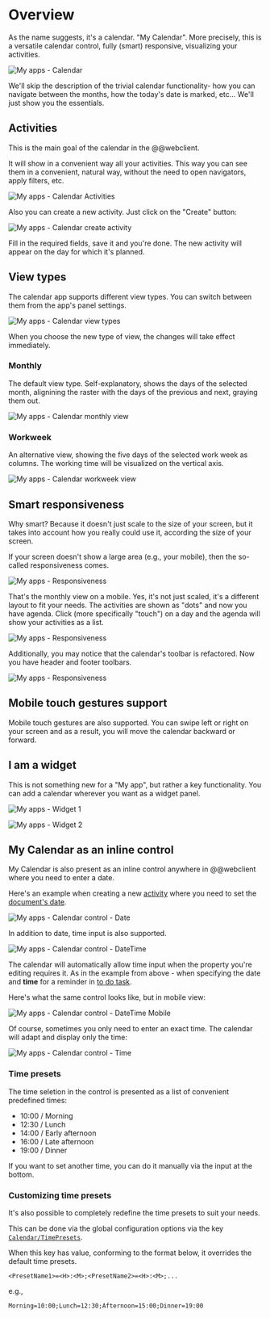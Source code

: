 # Overview

As the name suggests, it's a calendar. "My Calendar". More precisely, this is a versatile calendar control, fully (smart) responsive, visualizing your activities.

![My apps - Calendar](./pictures/my-apps-calendar.png "My apps - Calendar")

We'll skip the description of the trivial calendar functionality- how you can navigate between the months, how the today's date is marked, etc... We'll just show you the essentials.

## Activities

This is the main goal of the calendar in the @@webclient.

It will show in a convenient way all your activities. This way you can see them in a convenient, natural way, without the need to open navigators, apply filters, etc.

![My apps - Calendar Activities](./pictures/my-apps-calendar-activities.png "My apps - Calendar Activities")

Also you can create a new activity. Just click on the "Create" button:

![My apps - Calendar create activity](./pictures/my-apps-calendar-activities-create.png "My apps - Calendar create activity")

Fill in the required fields, save it and you're done. The new activity will appear on the day for which it's planned.

## View types

The calendar app supports different view types. You can switch between them from the app's panel settings.

![My apps - Calendar view types](./pictures/my-apps-calendar-view-types.png "My apps - Calendar view types")

When you choose the new type of view, the changes will take effect immediately.

### Monthly

The default view type. Self-explanatory, shows the days of the selected month, alignining the raster with the days of the previous and next, graying them out. 

![My apps - Calendar monthly view](./pictures/my-apps-calendar-view-type-monthly.png "My apps - Calendar monthly view")

### Workweek

An alternative view, showing the five days of the selected work week as columns. The working time will be visualized on the vertical axis. 

![My apps - Calendar workweek view](./pictures/my-apps-calendar-view-type-workweek.png "My apps - Calendar workweek view")

## Smart responsiveness

Why smart? Because it doesn't just scale to the size of your screen, but it takes into account how you really could use it, according the size of your screen. 

If your screen doesn't show a large area (e.g., your mobile), then the so-called responsiveness comes.

![My apps - Responsiveness](./pictures/my-apps-calendar-responsive-1.png "My apps - Responsiveness")

That's the monthly view on a mobile. Yes, it's not just scaled, it's a different layout to fit your needs. The activities are shown as "dots" and now you have agenda. Click (more specifically "touch") on a day and the agenda will show your activities as a list.

![My apps - Responsiveness](./pictures/my-apps-calendar-responsive-2.png "My apps - Responsiveness")

Additionally, you may notice that the calendar's toolbar is refactored. Now you have header and footer toolbars.

![My apps - Responsiveness](./pictures/my-apps-calendar-responsive-3.png "My apps - Responsiveness")

## Mobile touch gestures support

Mobile touch gestures are also supported. You can swipe left or right on your screen and as a result, you will move the calendar backward or forward.

## I am a widget

This is not something new for a "My app", but rather a key functionality. You can add a calendar wherever you want as a widget panel.

![My apps - Widget 1](./pictures/my-apps-calendar-widget-1.png "My apps - Widget 1")

![My apps - Widget 2](./pictures/my-apps-calendar-widget-2.png "My apps - Widget 2")

## My Calendar as an inline control

My Calendar is also present as an inline control anywhere in @@webclient where you need to enter a date.

Here's an example when creating a new [activity](https://docs.erp.net/model/entities/General.Contacts.Activities.html) where you need to set the [document's date](https://docs.erp.net/model/entities/General.Contacts.Activities.html#documentdate).

![My apps - Calendar control - Date](./pictures/my-apps-cal-control-1.png "My apps - Calendar control - Date")


In addition to date, time input is also supported.

![My apps - Calendar control - DateTime](./pictures/my-apps-cal-control-2.png "My apps - Calendar control - DateTime")

The calendar will automatically allow time input when the property you're editing requires it. As in the example from above - when specifying the date and **time** for a reminder in [to do task](https://docs.erp.net/model/entities/Projects.Todo.Tasks.html#remindtimeutc).

Here's what the same control looks like, but in mobile view:

![My apps - Calendar control - DateTime Mobile](./pictures/my-apps-cal-control-3.png "My apps - Calendar control - DateTime Mobile")


Of course, sometimes you only need to enter an exact time. The calendar will adapt and display only the time:

![My apps - Calendar control - Time](./pictures/my-apps-cal-control-4.png "My apps - Calendar control - Time")

### Time presets

The time seletion in the control is presented as a list of convenient predefined times:

- 10:00 / Morning
- 12:30 / Lunch
- 14:00 / Early afternoon
- 16:00 / Late afternoon
- 19:00 / Dinner

If you want to set another time, you can do it manually via the input at the bottom.

### Customizing time presets

It's also possible to completely redefine the time presets to suit your needs.

This can be done via the global configuration options via the key [`Calendar/TimePresets`](https://docs.erp.net/tech/reference/config-options-reference.html#49-calendartimepresets).

When this key has value, conforming to the format below, it overrides the default time presets.

```
<PresetName1>=<H>:<M>;<PresetName2>=<H>:<M>;...
```
e.g.,
```
Morning=10:00;Lunch=12:30;Afternoon=15:00;Dinner=19:00
```